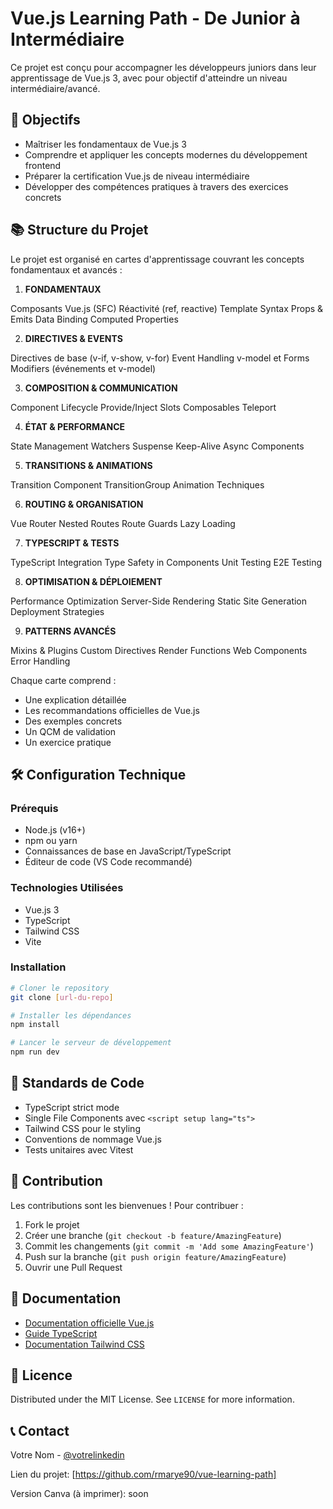 # Vue.js Learning Path - De Junior à Intermédiaire

Ce projet est conçu pour accompagner les développeurs juniors dans leur apprentissage de Vue.js 3, avec pour objectif d'atteindre un niveau intermédiaire/avancé.

## 🎯 Objectifs

- Maîtriser les fondamentaux de Vue.js 3
- Comprendre et appliquer les concepts modernes du développement frontend
- Préparer la certification Vue.js de niveau intermédiaire
- Développer des compétences pratiques à travers des exercices concrets

## 📚 Structure du Projet

Le projet est organisé en cartes d'apprentissage couvrant les concepts fondamentaux et avancés :

1. **FONDAMENTAUX**

Composants Vue.js (SFC)
Réactivité (ref, reactive)
Template Syntax
Props & Emits
Data Binding
Computed Properties

2. **DIRECTIVES & EVENTS**

Directives de base (v-if, v-show, v-for)
Event Handling
v-model et Forms
Modifiers (événements et v-model)

3. **COMPOSITION & COMMUNICATION**

Component Lifecycle
Provide/Inject
Slots
Composables
Teleport

4. **ÉTAT & PERFORMANCE**

State Management
Watchers
Suspense
Keep-Alive
Async Components

5. **TRANSITIONS & ANIMATIONS**

Transition Component
TransitionGroup
Animation Techniques

6. **ROUTING & ORGANISATION**

Vue Router
Nested Routes
Route Guards
Lazy Loading

7. **TYPESCRIPT & TESTS**

TypeScript Integration
Type Safety in Components
Unit Testing
E2E Testing

8. **OPTIMISATION & DÉPLOIEMENT**

Performance Optimization
Server-Side Rendering
Static Site Generation
Deployment Strategies

9. **PATTERNS AVANCÉS**

Mixins & Plugins
Custom Directives
Render Functions
Web Components
Error Handling

Chaque carte comprend :
 - Une explication détaillée
 - Les recommandations officielles de Vue.js
 - Des exemples concrets
 - Un QCM de validation
 - Un exercice pratique

## 🛠️ Configuration Technique

### Prérequis
- Node.js (v16+)
- npm ou yarn
- Connaissances de base en JavaScript/TypeScript
- Éditeur de code (VS Code recommandé)

### Technologies Utilisées
- Vue.js 3
- TypeScript
- Tailwind CSS
- Vite

### Installation

```bash
# Cloner le repository
git clone [url-du-repo]

# Installer les dépendances
npm install

# Lancer le serveur de développement
npm run dev
```

## 📝 Standards de Code

- TypeScript strict mode
- Single File Components avec `<script setup lang="ts">`
- Tailwind CSS pour le styling
- Conventions de nommage Vue.js
- Tests unitaires avec Vitest


## 🤝 Contribution

Les contributions sont les bienvenues ! Pour contribuer :

1. Fork le projet
2. Créer une branche (`git checkout -b feature/AmazingFeature`)
3. Commit les changements (`git commit -m 'Add some AmazingFeature'`)
4. Push sur la branche (`git push origin feature/AmazingFeature`)
5. Ouvrir une Pull Request

## 📖 Documentation

- [Documentation officielle Vue.js](https://vuejs.org/)
- [Guide TypeScript](https://www.typescriptlang.org/docs/)
- [Documentation Tailwind CSS](https://tailwindcss.com/docs)

## 📜 Licence

Distributed under the MIT License. See `LICENSE` for more information.

## 📞 Contact

Votre Nom - [@votrelinkedin](https://www.linkedin.com/in/maryline-renaud/)

Lien du projet: [https://github.com/rmarye90/vue-learning-path]

Version Canva (à imprimer): soon
